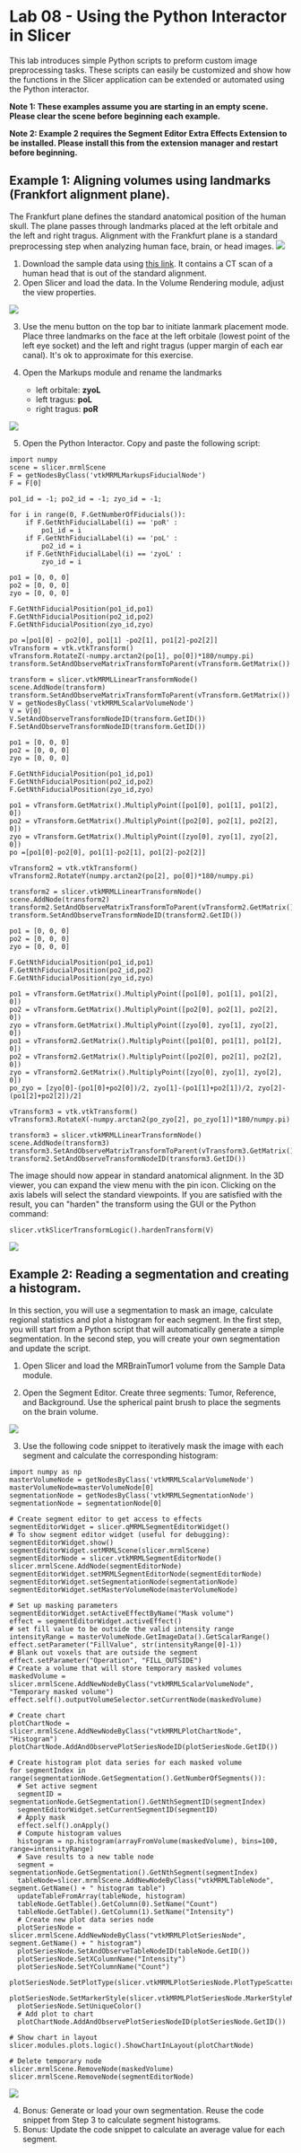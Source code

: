 # Lab 08 - Using the Python Interactor in Slicer
This lab introduces simple Python scripts to preform custom image preprocessing tasks. These scripts can easily be customized and show how the functions in the Slicer application can be extended or automated using the Python interactor. 

**Note 1: These examples assume you are starting in an empty scene. Please clear the scene before beginning each example.**

**Note 2: Example 2 requires the Segment Editor Extra Effects Extension to be installed. Please install this from the extension manager and restart before beginning.**

## Example 1: Aligning volumes using landmarks (Frankfort alignment plane).
The Frankfurt plane defines the standard anatomical position of the human skull. The plane passes through landmarks placed at the left orbitale and the left and right tragus. Alignment with the Frankfurt plane is a standard preprocessing step when analyzing human face, brain, or head images.
<img src="https://github.com/SlicerMorph/S_2019/blob/master/Lab08/images/Frankfurt.png">

1. Download the sample data using [this link](https://github.com/SlicerMorph/S_2019/raw/master/Lab08/data/MRHead.nrrd). It contains a CT scan of a human head that is out of the standard alignment. 
2. Open Slicer and load the data. In the Volume Rendering module, adjust the view properties. 

<img src="https://github.com/SlicerMorph/S_2019/blob/master/Lab08/images/unaligned.png">

3. Use the menu button on the top bar to initiate lanmark placement mode. Place three landmarks on the face at the left orbitale (lowest point of the left eye socket) and the left and right tragus (upper margin of each ear canal). It's ok to approximate for this exercise. 

4. Open the Markups module and rename the landmarks 
    * left orbitale: **zyoL**
    * left tragus: **poL**
    * right tragus: **poR**

<img src="https://github.com/SlicerMorph/S_2019/blob/master/Lab08/images/landmarks.png">

5. Open the Python Interactor. Copy and paste the following script: 

```
import numpy
scene = slicer.mrmlScene
F = getNodesByClass('vtkMRMLMarkupsFiducialNode')
F = F[0]

po1_id = -1; po2_id = -1; zyo_id = -1;

for i in range(0, F.GetNumberOfFiducials()):
	if F.GetNthFiducialLabel(i) == 'poR' :
		po1_id = i
	if F.GetNthFiducialLabel(i) == 'poL' :
		po2_id = i
	if F.GetNthFiducialLabel(i) == 'zyoL' :
		zyo_id = i

po1 = [0, 0, 0]
po2 = [0, 0, 0]
zyo = [0, 0, 0]

F.GetNthFiducialPosition(po1_id,po1)
F.GetNthFiducialPosition(po2_id,po2)
F.GetNthFiducialPosition(zyo_id,zyo)

po =[po1[0] - po2[0], po1[1] -po2[1], po1[2]-po2[2]]
vTransform = vtk.vtkTransform()
vTransform.RotateZ(-numpy.arctan2(po[1], po[0])*180/numpy.pi)
transform.SetAndObserveMatrixTransformToParent(vTransform.GetMatrix())

transform = slicer.vtkMRMLLinearTransformNode()
scene.AddNode(transform) 
transform.SetAndObserveMatrixTransformToParent(vTransform.GetMatrix())
V = getNodesByClass('vtkMRMLScalarVolumeNode')
V = V[0]
V.SetAndObserveTransformNodeID(transform.GetID())
F.SetAndObserveTransformNodeID(transform.GetID())

po1 = [0, 0, 0]
po2 = [0, 0, 0]
zyo = [0, 0, 0]

F.GetNthFiducialPosition(po1_id,po1)
F.GetNthFiducialPosition(po2_id,po2)
F.GetNthFiducialPosition(zyo_id,zyo)

po1 = vTransform.GetMatrix().MultiplyPoint([po1[0], po1[1], po1[2], 0])
po2 = vTransform.GetMatrix().MultiplyPoint([po2[0], po2[1], po2[2], 0])
zyo = vTransform.GetMatrix().MultiplyPoint([zyo[0], zyo[1], zyo[2], 0])
po =[po1[0]-po2[0], po1[1]-po2[1], po1[2]-po2[2]]

vTransform2 = vtk.vtkTransform()
vTransform2.RotateY(numpy.arctan2(po[2], po[0])*180/numpy.pi)

transform2 = slicer.vtkMRMLLinearTransformNode()
scene.AddNode(transform2) 
transform2.SetAndObserveMatrixTransformToParent(vTransform2.GetMatrix())
transform.SetAndObserveTransformNodeID(transform2.GetID())

po1 = [0, 0, 0]
po2 = [0, 0, 0]
zyo = [0, 0, 0]

F.GetNthFiducialPosition(po1_id,po1)
F.GetNthFiducialPosition(po2_id,po2)
F.GetNthFiducialPosition(zyo_id,zyo)

po1 = vTransform.GetMatrix().MultiplyPoint([po1[0], po1[1], po1[2], 0])
po2 = vTransform.GetMatrix().MultiplyPoint([po2[0], po2[1], po2[2], 0])
zyo = vTransform.GetMatrix().MultiplyPoint([zyo[0], zyo[1], zyo[2], 0])
po1 = vTransform2.GetMatrix().MultiplyPoint([po1[0], po1[1], po1[2], 0])
po2 = vTransform2.GetMatrix().MultiplyPoint([po2[0], po2[1], po2[2], 0])
zyo = vTransform2.GetMatrix().MultiplyPoint([zyo[0], zyo[1], zyo[2], 0])
po_zyo = [zyo[0]-(po1[0]+po2[0])/2, zyo[1]-(po1[1]+po2[1])/2, zyo[2]-(po1[2]+po2[2])/2]

vTransform3 = vtk.vtkTransform()
vTransform3.RotateX(-numpy.arctan2(po_zyo[2], po_zyo[1])*180/numpy.pi)

transform3 = slicer.vtkMRMLLinearTransformNode()
scene.AddNode(transform3) 
transform3.SetAndObserveMatrixTransformToParent(vTransform3.GetMatrix())
transform2.SetAndObserveTransformNodeID(transform3.GetID())
```
The image should now appear in standard anatomical alignment. In the 3D viewer, you can expand the view menu with the pin icon. Clicking on the axis labels will select the standard viewpoints. If you are satisfied with the result, you can "harden" the transform using the GUI or the Python command:

```
slicer.vtkSlicerTransformLogic().hardenTransform(V)
```

<img src="https://github.com/SlicerMorph/S_2019/blob/master/Lab08/images/aligned.png">

## Example 2: Reading a segmentation and creating a histogram.
In this section, you will use a segmentation to mask an image, calculate regional statistics and plot a histogram for each segment. In the first step, you will start from a Python script that will automatically generate a simple segmentation. In the second step, you will create your own segmentation and update the script.

1. Open Slicer and load the MRBrainTumor1 volume from the Sample Data module.

2. Open the Segment Editor. Create three segments: Tumor, Reference, and Background. Use the spherical paint brush to place the segments on the brain volume.

<img src="https://github.com/SlicerMorph/S_2019/blob/master/Lab08/images/segments.png">

3. Use the following code snippet to iteratively mask the image with each segment and calculate the corresponding histogram:
```
import numpy as np
masterVolumeNode = getNodesByClass('vtkMRMLScalarVolumeNode')
masterVolumeNode=masterVolumeNode[0]
segmentationNode = getNodesByClass('vtkMRMLSegmentationNode')
segmentationNode = segmentationNode[0]

# Create segment editor to get access to effects
segmentEditorWidget = slicer.qMRMLSegmentEditorWidget()
# To show segment editor widget (useful for debugging): segmentEditorWidget.show()
segmentEditorWidget.setMRMLScene(slicer.mrmlScene)
segmentEditorNode = slicer.vtkMRMLSegmentEditorNode()
slicer.mrmlScene.AddNode(segmentEditorNode)
segmentEditorWidget.setMRMLSegmentEditorNode(segmentEditorNode)
segmentEditorWidget.setSegmentationNode(segmentationNode)
segmentEditorWidget.setMasterVolumeNode(masterVolumeNode)

# Set up masking parameters
segmentEditorWidget.setActiveEffectByName("Mask volume")
effect = segmentEditorWidget.activeEffect()
# set fill value to be outside the valid intensity range
intensityRange = masterVolumeNode.GetImageData().GetScalarRange()
effect.setParameter("FillValue", str(intensityRange[0]-1))
# Blank out voxels that are outside the segment
effect.setParameter("Operation", "FILL_OUTSIDE")
# Create a volume that will store temporary masked volumes
maskedVolume = slicer.mrmlScene.AddNewNodeByClass("vtkMRMLScalarVolumeNode", "Temporary masked volume")
effect.self().outputVolumeSelector.setCurrentNode(maskedVolume)

# Create chart
plotChartNode = slicer.mrmlScene.AddNewNodeByClass("vtkMRMLPlotChartNode", "Histogram")
plotChartNode.AddAndObservePlotSeriesNodeID(plotSeriesNode.GetID())

# Create histogram plot data series for each masked volume
for segmentIndex in range(segmentationNode.GetSegmentation().GetNumberOfSegments()):
  # Set active segment
  segmentID = segmentationNode.GetSegmentation().GetNthSegmentID(segmentIndex)
  segmentEditorWidget.setCurrentSegmentID(segmentID)
  # Apply mask
  effect.self().onApply()
  # Compute histogram values
  histogram = np.histogram(arrayFromVolume(maskedVolume), bins=100, range=intensityRange)
  # Save results to a new table node
  segment = segmentationNode.GetSegmentation().GetNthSegment(segmentIndex)
  tableNode=slicer.mrmlScene.AddNewNodeByClass("vtkMRMLTableNode", segment.GetName() + " histogram table")
  updateTableFromArray(tableNode, histogram)
  tableNode.GetTable().GetColumn(0).SetName("Count")
  tableNode.GetTable().GetColumn(1).SetName("Intensity")
  # Create new plot data series node
  plotSeriesNode = slicer.mrmlScene.AddNewNodeByClass("vtkMRMLPlotSeriesNode", segment.GetName() + " histogram")
  plotSeriesNode.SetAndObserveTableNodeID(tableNode.GetID())
  plotSeriesNode.SetXColumnName("Intensity")
  plotSeriesNode.SetYColumnName("Count")
  plotSeriesNode.SetPlotType(slicer.vtkMRMLPlotSeriesNode.PlotTypeScatter)
  plotSeriesNode.SetMarkerStyle(slicer.vtkMRMLPlotSeriesNode.MarkerStyleNone)
  plotSeriesNode.SetUniqueColor()
  # Add plot to chart
  plotChartNode.AddAndObservePlotSeriesNodeID(plotSeriesNode.GetID())

# Show chart in layout
slicer.modules.plots.logic().ShowChartInLayout(plotChartNode)

# Delete temporary node
slicer.mrmlScene.RemoveNode(maskedVolume)
slicer.mrmlScene.RemoveNode(segmentEditorNode)
```
<img src="https://github.com/SlicerMorph/S_2019/blob/master/Lab08/images/histogram.png">

4. Bonus: Generate or load your own segmentation. Reuse the code snippet from Step 3 to calculate segment histograms.
5. Bonus: Update the code snippet to calculate an average value for each segment.






